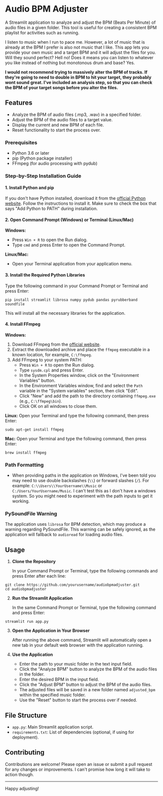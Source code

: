 # Audio BPM Adjuster

A Streamlit application to analyze and adjust the BPM (Beats Per Minute) of audio files in a given folder. This tool is useful for creating a consistent BPM playlist for activities such as running.

I listen to music when I run to pace me. However, a lot of music that is already at the BPM I prefer is also not music that I like. This app lets you provide your own music and a target BPM and it will adjust the files for you. Will they sound perfect? Hell no! Does it means you can listen to whatever you like instead of nothing but monotonous drum and base? Yes.

**I would not recommend trying to massively alter the BPM of tracks. If they're going to need to double in BPM to hit your target, they probably wont sound great. I've included an analysis step, so that you can check the BPM of your target songs before you alter the files.** 

## Features

- Analyze the BPM of audio files (.mp3, .wav) in a specified folder.
- Adjust the BPM of the audio files to a target value.
- Display the current and new BPM of each file.
- Reset functionality to start the process over.

### Prerequisites

- Python 3.6 or later
- pip (Python package installer)
- FFmpeg (for audio processing with pydub)

### Step-by-Step Installation Guide

#### 1. Install Python and pip

If you don't have Python installed, download it from the [official Python website](https://www.python.org/downloads/). Follow the instructions to install it. Make sure to check the box that says "Add Python to PATH" during installation.

#### 2. Open Command Prompt (Windows) or Terminal (Linux/Mac)

**Windows:**
- Press `Win + R` to open the Run dialog.
- Type `cmd` and press Enter to open the Command Prompt.

**Linux/Mac:**
- Open your Terminal application from your application menu.

#### 3. Install the Required Python Libraries

Type the following command in your Command Prompt or Terminal and press Enter:

```
pip install streamlit librosa numpy pydub pandas pyrubberband soundfile
```

This will install all the necessary libraries for the application.

#### 4. Install FFmpeg

**Windows:**
1. Download FFmpeg from the [official website](https://ffmpeg.org/download.html).
2. Extract the downloaded archive and place the `ffmpeg` executable in a known location, for example, `C:\ffmpeg`.
3. Add FFmpeg to your system PATH:
   - Press `Win + R` to open the Run dialog.
   - Type `sysdm.cpl` and press Enter.
   - In the System Properties window, click on the "Environment Variables" button.
   - In the Environment Variables window, find and select the `Path` variable in the "System variables" section, then click "Edit".
   - Click "New" and add the path to the directory containing `ffmpeg.exe` (e.g., `C:\ffmpeg\bin`).
   - Click OK on all windows to close them.

**Linux:**
Open your Terminal and type the following command, then press Enter:

```
sudo apt-get install ffmpeg
```

**Mac:**
Open your Terminal and type the following command, then press Enter:

```
brew install ffmpeg
```

### Path Formatting

- When providing paths in the application on Windows, I've been told you may need to use double backslashes (`\\`) or forward slashes (`/`). For example: `C:\\Users\\YourUsername\\Music` or `C:/Users/YourUsername/Music`. I can't test this as I don't have a windows system. So you might need to experiment with the path inputs to get it working.

### PySoundFile Warning

The application uses `librosa` for BPM detection, which may produce a warning regarding PySoundFile. This warning can be safely ignored, as the application will fallback to `audioread` for loading audio files.

## Usage

1. **Clone the Repository**

   In your Command Prompt or Terminal, type the following commands and press Enter after each line:

```
git clone https://github.com/yourusername/audiobpmadjuster.git
cd audiobpmadjuster
```

2. **Run the Streamlit Application**

   In the same Command Prompt or Terminal, type the following command and press Enter:

```
streamlit run app.py
```

3. **Open the Application in Your Browser**

   After running the above command, Streamlit will automatically open a new tab in your default web browser with the application running.

4. **Use the Application**

   - Enter the path to your music folder in the text input field.
   - Click the "Analyze BPM" button to analyze the BPM of the audio files in the folder.
   - Enter the desired BPM in the input field.
   - Click the "Adjust BPM" button to adjust the BPM of the audio files.
   - The adjusted files will be saved in a new folder named `adjusted_bpm` within the specified music folder.
   - Use the "Reset" button to start the process over if needed.

## File Structure

- `app.py`: Main Streamlit application script.
- `requirements.txt`: List of dependencies (optional, if using for deployment).

## Contributing

Contributions are welcome! Please open an issue or submit a pull request for any changes or improvements. I can't promise how long it will take to action though.

---

Happy adjusting!

